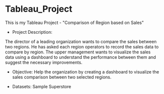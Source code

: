 # Tableau_Project
This is my Tableau Project - "Comparison of Region based on Sales"
* Project Description:

The director of a leading organization wants to compare the sales between two regions. He has asked each region operators to record the sales data to compare by region. The upper management wants to visualize the sales data using a dashboard to understand the performance between them and suggest the necessary improvements.

 

* Objective: Help the organization by creating a dashboard to visualize the sales comparison between two selected regions.

* Datasets: Sample Superstore
